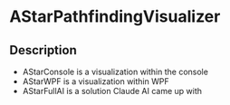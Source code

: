 # AStarPathfindingVisualizer

## Description

- AStarConsole is a visualization within the console
- AStarWPF is a visualization within WPF
- AStarFullAI is a solution Claude AI came up with
